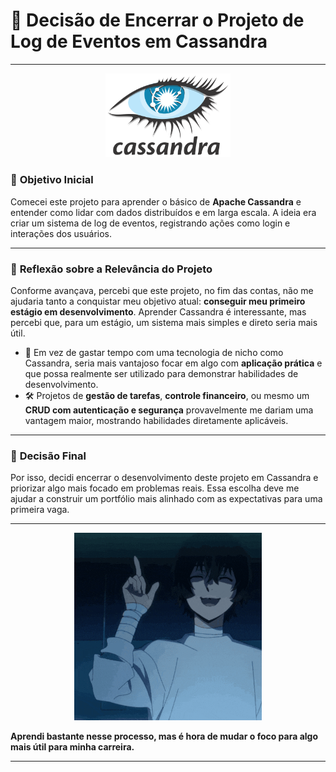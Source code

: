 # 📜 **Decisão de Encerrar o Projeto de Log de Eventos em Cassandra**

---

<p align="center">
    <img src="cassandra.png" alt="" width="200">
</p>

### 🎯 **Objetivo Inicial**
Comecei este projeto para aprender o básico de **Apache Cassandra** e entender como lidar com dados distribuídos e em larga escala. A ideia era criar um sistema de log de eventos, registrando ações como login e interações dos usuários.

---

### 💭 **Reflexão sobre a Relevância do Projeto**
Conforme avançava, percebi que este projeto, no fim das contas, não me ajudaria tanto a conquistar meu objetivo atual: **conseguir meu primeiro estágio em desenvolvimento**. Aprender Cassandra é interessante, mas percebi que, para um estágio, um sistema mais simples e direto seria mais útil.

- 🧩 Em vez de gastar tempo com uma tecnologia de nicho como Cassandra, seria mais vantajoso focar em algo com **aplicação prática** e que possa realmente ser utilizado para demonstrar habilidades de desenvolvimento.
- 🛠️ Projetos de **gestão de tarefas**, **controle financeiro**, ou mesmo um **CRUD com autenticação e segurança** provavelmente me dariam uma vantagem maior, mostrando habilidades diretamente aplicáveis.

---

### 🛑 **Decisão Final**
Por isso, decidi encerrar o desenvolvimento deste projeto em Cassandra e priorizar algo mais focado em problemas reais. Essa escolha deve me ajudar a construir um portfólio mais alinhado com as expectativas para uma primeira vaga.

---

<p align="center">
    <img src="goodbye.gif" alt="" width="300">
</p>

**Aprendi bastante nesse processo, mas é hora de mudar o foco para algo mais útil para minha carreira.**

---
